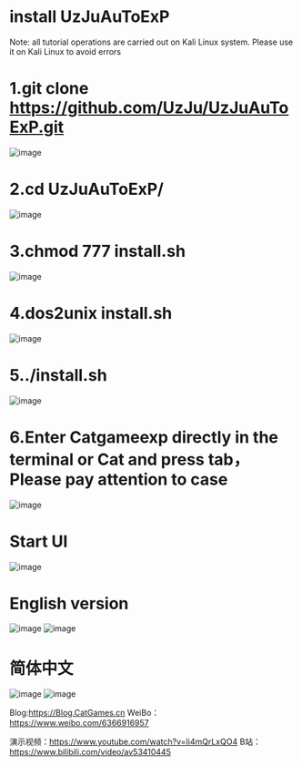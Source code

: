 # install UzJuAuToExP
Note: all tutorial operations are carried out on Kali Linux system. Please use it on Kali Linux to avoid errors

# 1.git clone https://github.com/UzJu/UzJuAuToExP.git
![image](https://github.com/CatGamesGa0/CatGamesAuToExP/blob/master/images/Clone.png)

# 2.cd UzJuAuToExP/
![image](https://github.com/CatGamesGa0/CatGamesAuToExP/blob/master/images/CatGamesAuToExP.png)

# 3.chmod 777 install.sh
![image](https://github.com/CatGamesGa0/CatGamesAuToExP/blob/master/images/1install.sh.png)

# 4.dos2unix install.sh
![image](https://github.com/CatGamesGa0/CatGamesAuToExP/blob/master/images/2install.sh.png)

# 5../install.sh
![image](https://github.com/CatGamesGa0/CatGamesAuToExP/blob/master/images/install.sh.png)

# 6.Enter Catgameexp directly in the terminal or Cat and press tab，Please pay attention to case
![image](https://github.com/CatGamesGa0/CatGamesAuToExP/blob/master/images/C.png)

# Start UI
![image](https://github.com/CatGamesGa0/CatGamesAuToExP/blob/master/images/run.png)

# English version
![image](https://github.com/CatGamesGa0/CatGamesAuToExP/blob/master/images/engrun.png)
![image](https://github.com/CatGamesGa0/CatGamesAuToExP/blob/master/images/engui.png)

# 简体中文
![image](https://github.com/CatGamesGa0/CatGamesAuToExP/blob/master/images/cn.run.png)
![image](https://github.com/CatGamesGa0/CatGamesAuToExP/blob/master/images/cn.run2.png)

Blog:https://Blog.CatGames.cn
WeiBo：https://www.weibo.com/6366916957


演示视频：https://www.youtube.com/watch?v=Ii4mQrLxQO4
B站：https://www.bilibili.com/video/av53410445
